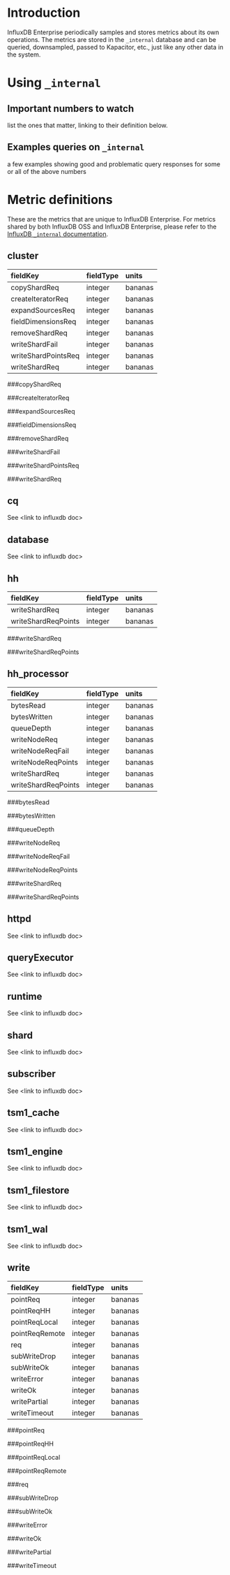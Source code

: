 

# Introduction

InfluxDB Enterprise periodically samples and stores metrics about its own operations.
The metrics are stored in the `_internal` database and can be queried, downsampled, passed to Kapacitor, etc., just like any other data in the system.

# Using `_internal`

## Important numbers to watch

list the ones that matter, linking to their definition below.

## Examples queries on `_internal`

a few examples showing good and problematic query responses for some or all of the above numbers

# Metric definitions

These are the metrics that are unique to InfluxDB Enterprise.
For metrics shared by both InfluxDB OSS and InfluxDB Enterprise, please refer to the [InfluxDB `_internal` documentation](/influxdb/v1.5/troubleshooting/internal_statistics).

## cluster

| fieldKey | fieldType | units |
| :---- | :---- | :---- |
| copyShardReq | integer | bananas |
| createIteratorReq | integer | bananas |
| expandSourcesReq | integer | bananas |
| fieldDimensionsReq | integer | bananas |
| removeShardReq | integer | bananas |
| writeShardFail | integer | bananas |
| writeShardPointsReq | integer | bananas |
| writeShardReq | integer | bananas |

###copyShardReq

###createIteratorReq

###expandSourcesReq

###fieldDimensionsReq

###removeShardReq

###writeShardFail

###writeShardPointsReq

###writeShardReq

## cq

See \<link to influxdb doc\>

## database

See \<link to influxdb doc\>

## hh

| fieldKey | fieldType | units |
| :---- | :---- | :---- |
| writeShardReq | integer | bananas |
| writeShardReqPoints | integer | bananas |

###writeShardReq

###writeShardReqPoints

## hh_processor

| fieldKey | fieldType | units |
| :---- | :---- | :---- |
| bytesRead | integer | bananas |
| bytesWritten | integer | bananas |
| queueDepth | integer | bananas |
| writeNodeReq | integer | bananas |
| writeNodeReqFail | integer | bananas |
| writeNodeReqPoints | integer | bananas |
| writeShardReq | integer | bananas |
| writeShardReqPoints | integer | bananas |

###bytesRead

###bytesWritten

###queueDepth

###writeNodeReq

###writeNodeReqFail

###writeNodeReqPoints

###writeShardReq

###writeShardReqPoints

## httpd

See \<link to influxdb doc\>

## queryExecutor

See \<link to influxdb doc\>

## runtime

See \<link to influxdb doc\>

## shard

See \<link to influxdb doc\>

## subscriber

See \<link to influxdb doc\>

## tsm1_cache

See \<link to influxdb doc\>

## tsm1_engine

See \<link to influxdb doc\>

## tsm1_filestore

See \<link to influxdb doc\>

## tsm1_wal

See \<link to influxdb doc\>


## write

| fieldKey | fieldType | units |
| :---- | :---- | :---- |
| pointReq | integer | bananas |
| pointReqHH | integer | bananas |
| pointReqLocal | integer | bananas |
| pointReqRemote | integer | bananas |
| req | integer | bananas |
| subWriteDrop | integer | bananas |
| subWriteOk | integer | bananas |
| writeError | integer | bananas |
| writeOk | integer | bananas |
| writePartial | integer | bananas |
| writeTimeout | integer | bananas |

###pointReq

###pointReqHH

###pointReqLocal

###pointReqRemote

###req

###subWriteDrop

###subWriteOk

###writeError

###writeOk

###writePartial

###writeTimeout
